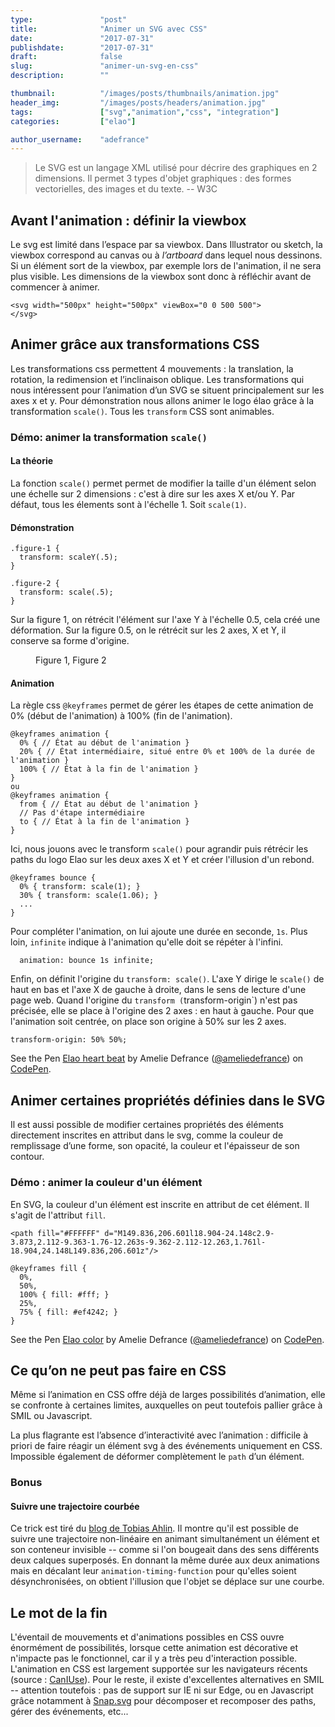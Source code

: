 ```yaml
---
type:               "post"
title:              "Animer un SVG avec CSS"
date:               "2017-07-31"
publishdate:        "2017-07-31"
draft:              false
slug:               "animer-un-svg-en-css"
description:        ""

thumbnail:          "/images/posts/thumbnails/animation.jpg"
header_img:         "/images/posts/headers/animation.jpg"
tags:               ["svg","animation","css", "integration"]
categories:         ["elao"]

author_username:    "adefrance"
---
```


> Le SVG est un langage XML utilisé pour décrire des graphiques en 2 dimensions. Il     permet 3 types d'objet graphiques : des formes vectorielles, des images et du texte.  -- W3C


## Avant l'animation : définir la viewbox

Le svg est limité dans l’espace par sa viewbox. Dans Illustrator ou sketch, la viewbox correspond au canvas ou à _l’artboard_ dans lequel nous dessinons. Si un élément sort de la viewbox, par exemple lors de l'animation, il ne sera plus visible. Les dimensions de la viewbox sont donc à réfléchir avant de commencer à animer.

```
<svg width="500px" height="500px" viewBox="0 0 500 500">
</svg>
```

## Animer grâce aux transformations CSS

Les transformations css permettent 4 mouvements : la translation, la rotation, la redimension et l’inclinaison oblique. Les transformations qui nous intéressent pour l’animation d’un SVG se situent principalement sur les axes x et y. Pour démonstration nous allons animer le logo élao grâce à la transformation `scale()`. Tous les `transform` CSS sont animables.

### Démo: animer la transformation `scale()`
#### La théorie
La fonction `scale()` permet permet de modifier la taille d'un élément selon une échelle sur 2 dimensions : c'est à dire sur les axes X et/ou Y. Par défaut, tous les élements sont à l'échelle 1. Soit `scale(1)`.

#### Démonstration
```
.figure-1 {
  transform: scaleY(.5);
}

.figure-2 {
  transform: scale(.5);
}
```

Sur la figure 1, on rétrécit l'élément sur l'axe Y à l'échelle 0.5, cela créé une déformation. Sur la figure 0.5, on le rétrécit sur les 2 axes, X et Y, il conserve sa forme d'origine.

<figure class="text-center">
    <img src="/images/posts/2017/svg/scale.svg" alt="">
    <figcaption>Figure 1, Figure 2</figcaption>
</figure>

#### Animation
La règle css `@keyframes` permet de gérer les étapes de cette animation de 0% (début de l'animation) à 100% (fin de l'animation).

```
@keyframes animation {
  0% { // État au début de l'animation }
  20% { // État intermédiaire, situé entre 0% et 100% de la durée de l'animation }
  100% { // État à la fin de l'animation }
}
ou
@keyframes animation {
  from { // État au début de l'animation }
  // Pas d'étape intermédiaire
  to { // État à la fin de l'animation }
}
```

Ici, nous jouons avec le transform `scale()` pour agrandir puis rétrécir les paths du logo Elao sur les deux axes X et Y et créer l'illusion d'un rebond.
```
@keyframes bounce {
  0% { transform: scale(1); }
  30% { transform: scale(1.06); }
  ...
}
```

Pour compléter l'animation, on lui ajoute une durée en seconde, `1s`. Plus loin, `infinite` indique à l'animation qu'elle doit se répéter à l'infini.

```
  animation: bounce 1s infinite;
```

Enfin, on définit l'origine du `transform: scale()`. L'axe Y dirige le `scale()` de haut en bas et l'axe X de gauche à droite, dans le sens de lecture d'une page web. Quand l'origine du `transform (`transform-origin`) n'est pas précisée, elle se place à l'origine des 2 axes : en haut à gauche. Pour que l'animation soit centrée, on place son origine à 50% sur les 2 axes.

```
transform-origin: 50% 50%;
```
<p data-height="345" data-theme-id="0" data-slug-hash="PKNZvq" data-default-tab="css,result" data-user="ameliedefrance" data-embed-version="2" data-pen-title="Elao heart beat" class="codepen">See the Pen <a href="https://codepen.io/ameliedefrance/pen/PKNZvq/">Elao heart beat</a> by Amelie Defrance (<a href="https://codepen.io/ameliedefrance">@ameliedefrance</a>) on <a href="https://codepen.io">CodePen</a>.</p>
<script async src="https://production-assets.codepen.io/assets/embed/ei.js"></script>

## Animer certaines propriétés définies dans le SVG

Il est aussi possible de modifier certaines propriétés des éléments directement inscrites en attribut dans le svg, comme la couleur de remplissage d’une forme, son opacité, la couleur et l'épaisseur de son contour.

### Démo : animer la couleur d'un élément
En SVG, la couleur d'un élément est inscrite en attribut de cet élément. Il s'agit de l'attribut `fill`.

```
<path fill="#FFFFFF" d="M149.836,206.601l18.904-24.148c2.9-3.873,2.112-9.363-1.76-12.263s-9.362-2.112-12.263,1.761l-18.904,24.148L149.836,206.601z"/>
```

```
@keyframes fill {
  0%,
  50%,
  100% { fill: #fff; }
  25%,
  75% { fill: #ef4242; }
}
```

<p data-height="345" data-theme-id="0" data-slug-hash="NvNWxB" data-default-tab="css,result" data-user="ameliedefrance" data-embed-version="2" data-pen-title="Elao color" class="codepen">See the Pen <a href="https://codepen.io/ameliedefrance/pen/NvNWxB/">Elao color</a> by Amelie Defrance (<a href="https://codepen.io/ameliedefrance">@ameliedefrance</a>) on <a href="https://codepen.io">CodePen</a>.</p>
<script async src="https://production-assets.codepen.io/assets/embed/ei.js"></script>

## Ce qu’on ne peut pas faire en CSS

Même si l’animation en CSS offre déjà de larges possibilités d’animation, elle se confronte à certaines limites, auxquelles on peut toutefois pallier grâce à SMIL ou Javascript.

La plus flagrante est l’absence d’interactivité avec l’animation : difficile à priori de faire réagir un élément svg à des événements uniquement en CSS. Impossible également de déformer complètement le `path` d’un élément.

### Bonus
#### Suivre une trajectoire courbée

Ce trick est tiré du [blog de Tobias Ahlin](http://tobiasahlin.com/blog/curved-path-animations-in-css/). Il montre qu'il est possible de suivre une trajectoire non-linéaire en animant simultanément un élément et son conteneur invisible -- comme si l'on bougeait dans des sens différents deux calques superposés. En donnant la même durée aux deux animations mais en décalant leur `animation-timing-function` pour qu'elles soient désynchronisées, on obtient l'illusion que l'objet se déplace sur une courbe.


## Le mot de la fin

L'éventail de mouvements et d'animations possibles en CSS ouvre énormément de possibilités, lorsque cette animation est décorative et n'impacte pas le fonctionnel, car il y a très peu d'interaction possible. L'animation en CSS est largement supportée sur les navigateurs récents (source : [CanIUse](https://caniuse.com/#search=svg)). Pour le reste, il existe d'excellentes alternatives en SMIL -- attention toutefois : pas de support sur IE ni sur Edge, ou en Javascript grâce notamment à [Snap.svg](http://snapsvg.io/) pour décomposer et recomposer des paths, gérer des événements, etc...



